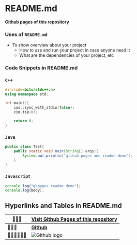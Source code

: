 # README.md

[**Github pages of this repository**](https://sumitprasad585.github.io/ghpages-readme-demo)

### Uses of `README.md`
* To show overview about your project
  * How to use and run your project in case anyone need it
  * What are the dependencies of your project, etc

### Code Snippets in README.md
### `C++`
``` c++
#include<bits/stdc++.h>
using namespace std;

int main(){
	ios::sync_with_stdio(false);
	cin.tie(0);

	return 0;
}
```
### `Java`
``` java
public class Test{
	public static void main(String[] args){
		System.out.println("github pages and readme demo");
	}
}
```

### `Javascript`
``` js
console.log("ghpages readme demo");
console.log(body);
```
## **Hyperlinks** and **Tables** in README.md
| 🐇🐇🐇 | [**Visit Github Pages of this repository**](https://sumitprasad585.github.io/ghpages-readme-demo) |
| --- | --- |
| 🐬🐬🐬 | [**Github**](https://www.github.com) |
| 🐱‍👤🐱‍👤🐱‍👤 | ![Github logo](https://github.githubassets.com/images/modules/logos_page/Octocat.png) |
